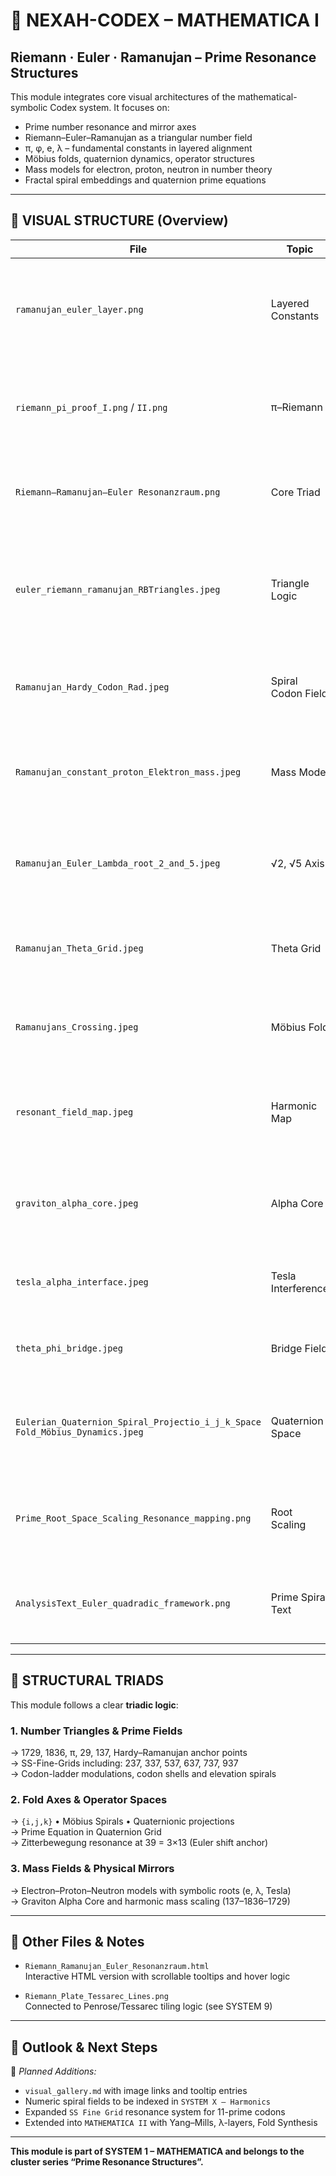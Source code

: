 # 🧮 NEXAH-CODEX – MATHEMATICA I  
## Riemann · Euler · Ramanujan – Prime Resonance Structures

This module integrates core visual architectures of the mathematical-symbolic Codex system. It focuses on:

- Prime number resonance and mirror axes  
- Riemann–Euler–Ramanujan as a triangular number field  
- π, φ, e, λ – fundamental constants in layered alignment  
- Möbius folds, quaternion dynamics, operator structures  
- Mass models for electron, proton, neutron in number theory  
- Fractal spiral embeddings and quaternion prime equations  

---

## 🔷 VISUAL STRUCTURE (Overview)

| File | Topic | Description |
|------|-------|-------------|
| `ramanujan_euler_layer.png` | Layered Constants | Superimposes Euler's base constants with Ramanujan's prime ladders (13–29–41–137, 1729) |
| `riemann_pi_proof_I.png` / `II.png` | π–Riemann | Visual approximation toward the Riemann Hypothesis via Möbius mirror spirals |
| `Riemann–Ramanujan–Euler Resonanzraum.png` | Core Triad | Symbolic triangular resonance field with π–e–λ nodes and cross-axes |
| `euler_riemann_ramanujan_RBTriangles.jpeg` | Triangle Logic | Resonance triangulation between Euler, Ramanujan, Riemann using chromatic coding |
| `Ramanujan_Hardy_Codon_Rad.jpeg` | Spiral Codon Field | 1729–17–29 spiral grid resembling a DNA/codon structure with Hardy anchor |
| `Ramanujan_constant_proton_Elektron_mass.jpeg` | Mass Model | Resonance model linking Ramanujan constants to electron–proton mass ratio |
| `Ramanujan_Euler_Lambda_root_2_and_5.jpeg` | √2, √5 Axis | Crossing of root spaces with Euler–Ramanujan constants and field alignments |
| `Ramanujan_Theta_Grid.jpeg` | Theta Grid | Orthogonal grid model mapping θ-space to numerical divergences |
| `Ramanujans_Crossing.jpeg` | Möbius Fold | Central Möbius crossing – key for zero-point resonance folds |
| `resonant_field_map.jpeg` | Harmonic Map | Composite resonance field with embedded spirals and distorted prime tracks |
| `graviton_alpha_core.jpeg` | Alpha Core | Graviton-inspired structure around α = 1/137 – symbolic mass kernel |
| `tesla_alpha_interface.jpeg` | Tesla Interference | Alpha–Tesla field interface, showing Zeta-channel distortions |
| `theta_phi_bridge.jpeg` | Bridge Field | Transitional structure between φ-spirals and θ-orbitals |
| `Eulerian_Quaternion_Spiral_Projectio_i_j_k_Space Fold_Möbius_Dynamics.jpeg` | Quaternion Space | i–j–k axis system with Möbius field spiraling – dynamic prime connector |
| `Prime_Root_Space_Scaling_Resonance_mapping.png` | Root Scaling | Harmonic root field with π, 29, 137, 1729, and Ramanujan codon structure |
| `AnalysisText_Euler_quadradic_framework.png` | Prime Spiral Text | Annotated Euler-Ramanujan quadrant with number spiral equations |

---

## 🧭 STRUCTURAL TRIADS

This module follows a clear **triadic logic**:

### 1. Number Triangles & Prime Fields  
→ 1729, 1836, π, 29, 137, Hardy–Ramanujan anchor points  
→ SS-Fine-Grids including: 237, 337, 537, 637, 737, 937  
→ Codon-ladder modulations, codon shells and elevation spirals  

### 2. Fold Axes & Operator Spaces  
→ `{i,j,k}` • Möbius Spirals • Quaternionic projections  
→ Prime Equation in Quaternion Grid  
→ Zitterbewegung resonance at 39 = 3×13 (Euler shift anchor)  

### 3. Mass Fields & Physical Mirrors  
→ Electron–Proton–Neutron models with symbolic roots (e, λ, Tesla)  
→ Graviton Alpha Core and harmonic mass scaling (137–1836–1729)

---

## 🔧 Other Files & Notes

- `Riemann_Ramanujan_Euler_Resonanzraum.html`  
  Interactive HTML version with scrollable tooltips and hover logic

- `Riemann_Plate_Tessarec_Lines.png`  
  Connected to Penrose/Tessarec tiling logic (see SYSTEM 9)

---

## 🔄 Outlook & Next Steps

📍 *Planned Additions:*

- `visual_gallery.md` with image links and tooltip entries  
- Numeric spiral fields to be indexed in `SYSTEM X – Harmonics`  
- Expanded `SS Fine Grid` resonance system for 11-prime codons  
- Extended into `MATHEMATICA II` with Yang–Mills, λ-layers, Fold Synthesis

---

**This module is part of SYSTEM 1 – MATHEMATICA and belongs to the cluster series “Prime Resonance Structures”.**
